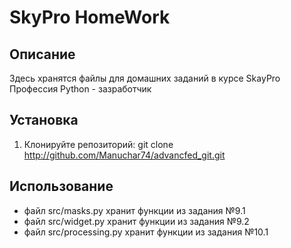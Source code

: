 # SkyPro HomeWork

## Описание

Здесь хранятся файлы для домашних заданий
в курсе SkayPro Профессия Python - зазработчик

## Установка


1. Клонируйте репозиторий:
   git clone http://github.com/Manuchar74/advancfed_git.git

## Использование


+ файл src/masks.py хранит функции из задания №9.1
+ файл src/widget.py хранит функции из задания №9.2
+ файл src/processing.py хранит функции из задания №10.1